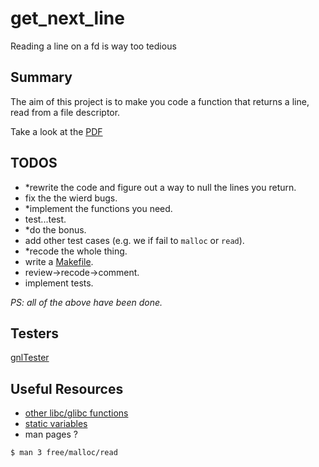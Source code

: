 # get_next_line
Reading a line on a fd is way too tedious

## Summary
The aim of this project is to make you code a function that returns a line, read from a file descriptor.

Take a look at the [PDF](https://github.com/brkncookie/get_next_line/raw/bain4main/en.subject_8.pdf)

## TODOS

- *rewrite the code and figure out a way to null the lines you return.
- fix the the wierd bugs.
- *implement the functions you need.
- test...test.
- *do the bonus.
- add other test cases (e.g. we if fail to `malloc` or `read`).
- *recode the whole thing.
- write a [Makefile](https://www.gnu.org/software/make/manual/make.html).
- review->recode->comment.
- implement tests.

*PS: all of the above have been done.*

## Testers

[gnlTester](https://github.com/Tripouille/gnlTester)

## Useful Resources

- [other libc/glibc functions](https://code.woboq.org/)
- [static variables](https://en.wikipedia.org/wiki/Static_variable)
- man pages ?
```shell
$ man 3 free/malloc/read
```
